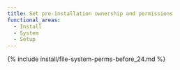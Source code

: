 ```yaml
---
title: Set pre-installation ownership and permissions
functional_areas:
  - Install
  - System
  - Setup
---
```


{% include install/file-system-perms-before_24.md %}
